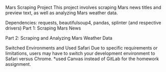 Mars Scraping Project
This project involves scraping Mars news titles and preview text, as well as analyzing Mars weather data.

Dependencies: requests, beautifulsoup4, pandas, splinter (and respective drivers)
Part 1: Scraping Mars News

Part 2: Scraping and Analyzing Mars Weather Data



Switched Environments and Used Safari
Due to specific requirements or limitations, users may have to switch your development environment to Safari versus Chrome.   *used Canvas instead of GitLab for the homework assignment. 








